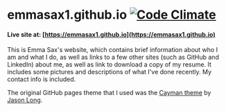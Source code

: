 # emmasax1.github.io [![Code Climate](https://codeclimate.com/github/emmasax1/emmasax1.github.io/badges/gpa.svg)](https://codeclimate.com/github/emmasax1/emmasax1.github.io)

#### Live site at: [https://emmasax1.github.io](https://emmasax1.github.io)

This is Emma Sax's website, which contains brief information about who I am and what I do, as well as links to a few other sites (such as GitHub and LinkedIn) about me, as well as link to download a copy of my resume. It includes some pictures and descriptions of what I've done recently. My contact info is included.

The original GitHub pages theme that I used was the [Cayman theme](https://github.com/jasonlong/cayman-theme) by [Jason Long](https://twitter.com/jasonlong).
